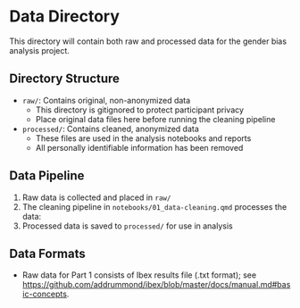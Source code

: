 # Data Directory

This directory will contain both raw and processed data for the gender bias analysis project.

## Directory Structure

- `raw/`: Contains original, non-anonymized data
  - This directory is gitignored to protect participant privacy
  - Place original data files here before running the cleaning pipeline
- `processed/`: Contains cleaned, anonymized data
  - These files are used in the analysis notebooks and reports
  - All personally identifiable information has been removed

## Data Pipeline

1. Raw data is collected and placed in `raw/`
2. The cleaning pipeline in `notebooks/01_data-cleaning.qmd` processes the data:
3. Processed data is saved to `processed/` for use in analysis

## Data Formats

- Raw data for Part 1 consists of Ibex results file (.txt format); see https://github.com/addrummond/ibex/blob/master/docs/manual.md#basic-concepts.